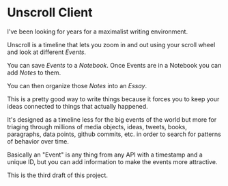 # Unscroll Client

I've been looking for years for a maximalist writing environment.

Unscroll is a timeline that lets you
zoom in and out using your scroll wheel
and look at different *Events*.

You can save *Events* to a
*Notebook*. Once Events are in a
Notebook you can add *Notes* to them.

You can then organize those *Notes* into
an *Essay*.

This is a pretty good way to write
things because it forces you to keep
your ideas connected to things that
actually happened.

It's designed as a timeline less for the
big events of the world but more for
triaging through millions of media
objects, ideas, tweets, books,
paragraphs, data points, github commits,
etc. in order to search for patterns of
behavior over time.

Basically an "Event" is any thing from
any API with a timestamp and a unique
ID, but you can add information to make
the events more attractive.

This is the third draft of this project.

